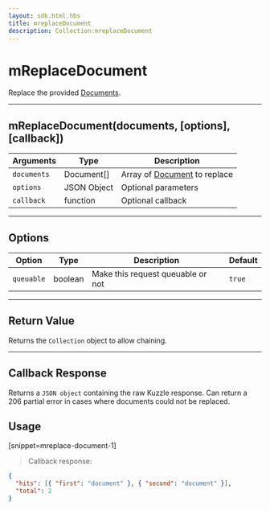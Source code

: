 ```yaml
---
layout: sdk.html.hbs
title: mreplaceDocument
description: Collection:mreplaceDocument
---
```


# mReplaceDocument

Replace the provided [Documents](/sdk-reference/js/5/document/).

---

## mReplaceDocument(documents, [options], [callback])

| Arguments   | Type        | Description                                                   |
| ----------- | ----------- | ------------------------------------------------------------- |
| `documents` | Document[]  | Array of [Document](/sdk-reference/js/5/document/) to replace |
| `options`   | JSON Object | Optional parameters                                           |
| `callback`  | function    | Optional callback                                             |

---

## Options

| Option     | Type    | Description                       | Default |
| ---------- | ------- | --------------------------------- | ------- |
| `queuable` | boolean | Make this request queuable or not | `true`  |

---

## Return Value

Returns the `Collection` object to allow chaining.

---

## Callback Response

Returns a `JSON object` containing the raw Kuzzle response.
Can return a 206 partial error in cases where documents could not be replaced.

## Usage

[snippet=mreplace-document-1]

> Callback response:

```json
{
  "hits": [{ "first": "document" }, { "second": "document" }],
  "total": 2
}
```
